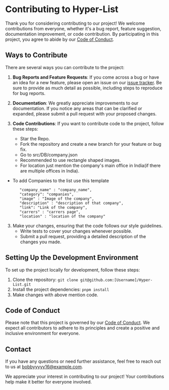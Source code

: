 # Contributing to Hyper-List

Thank you for considering contributing to our project! We welcome contributions from everyone, whether it's a bug report, feature suggestion, documentation improvement, or code contribution. By participating in this project, you agree to abide by our [Code of Conduct](./CODE_OF_CONDUCT.md).

## Ways to Contribute

There are several ways you can contribute to the project:

1. **Bug Reports and Feature Requests**: If you come across a bug or have an idea for a new feature, please open an issue on our [issue tracker](https://github.com/bobbyy16/Hyper-List/issues). Be sure to provide as much detail as possible, including steps to reproduce for bug reports.

2. **Documentation**: We greatly appreciate improvements to our documentation. If you notice any areas that can be clarified or expanded, please submit a pull request with your proposed changes.

3. **Code Contributions**: If you want to contribute code to the project, follow these steps:
   - Star the Repo.
   - Fork the repository and create a new branch for your feature or bug fix.
   - Go to src/DB/company.json
   - Recommended to use rectangle shaped images.
   - For location just mention the company's main office in India(if there are multiple offices in India).
- To add Companies to the list use this template  
   
         "company_name" : "company_name",
         "category": "companies",
         "image" : "Image of the company",
         "description" : "description of that company",
         "link": "Link of the company",
         "carrers" : "carrers page",
         "location" : "location of the company"


3. Make your changes, ensuring that the code follows our style guidelines.
   - Write tests to cover your changes whenever possible.
   - Submit a pull request, providing a detailed description of the changes you made.

## Setting Up the Development Environment

To set up the project locally for development, follow these steps:

1. Clone the repository: `git clone git@github.com:[Username]/Hyper-List.git`
2. Install the project dependencies: `pnpm install`
3. Make changes with above mention code.


## Code of Conduct

Please note that this project is governed by our [Code of Conduct](./CODE_OF_CONDUCT.md). We expect all contributors to adhere to its principles and create a positive and inclusive environment for everyone.

## Contact

If you have any questions or need further assistance, feel free to reach out to us at bobbyyyyy16@example.com.

We appreciate your interest in contributing to our project! Your contributions help make it better for everyone involved.
